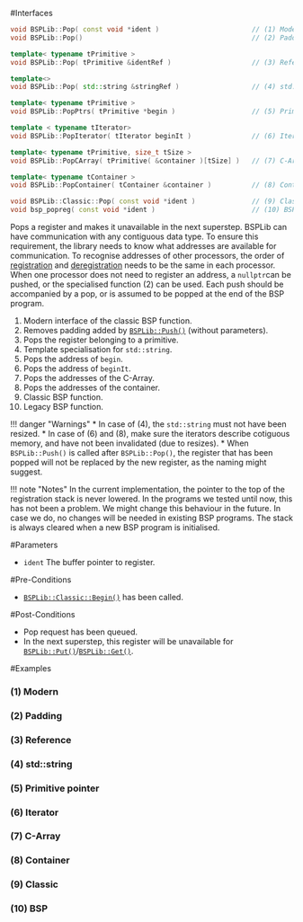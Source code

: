#Interfaces

```cpp
void BSPLib::Pop( const void *ident )                       // (1) Modern
void BSPLib::Pop()                                          // (2) Padding

template< typename tPrimitive >
void BSPLib::Pop( tPrimitive &identRef )                    // (3) Reference

template<>
void BSPLib::Pop( std::string &stringRef )                  // (4) std::string

template< typename tPrimitive >
void BSPLib::PopPtrs( tPrimitive *begin )                   // (5) Primitive pointer

template < typename tIterator>
void BSPLib::PopIterator( tIterator beginIt )               // (6) Iterator

template< typename tPrimitive, size_t tSize >
void BSPLib::PopCArray( tPrimitive( &container )[tSize] )   // (7) C-Array

template< typename tContainer >
void BSPLib::PopContainer( tContainer &container )          // (8) Container

void BSPLib::Classic::Pop( const void *ident )              // (9) Classic
void bsp_popreg( const void *ident )                        // (10) BSP
```

Pops a register and makes it unavailable in the next superstep. 
BSPLib can have communication with any 
contiguous data type. To ensure this requirement, the library needs to know what
addresses are available for communication. To recognise addresses of other
processors, the order of [registration](push.md) and [deregistration](pop.md) 
needs to be the same in each processor. When one processor does not need to register
an address, a `nullptr`can be pushed, or the specialised function (2) can be used.
Each push should be accompanied by a pop, or is assumed to be popped at the end of
the BSP program.

1. Modern interface of the classic BSP function.
2. Removes padding added by [`BSPLib::Push()`](push.md) (without parameters).
3. Pops the register belonging to a primitive.
4. Template specialisation for `std::string`.
5. Pops the address of `begin`.
6. Pops the address of `beginIt`.
7. Pops the addresses of the C-Array.
8. Pops the addresses of the container.
9. Classic BSP function.
10. Legacy BSP function.

!!! danger "Warnings"
    * In case of (4), the `std::string` must not have been resized.
    * In case of (6) and (8), make sure the iterators describe cotiguous memory,
      and have not been invalidated (due to resizes).
     * When `BSPLib::Push()` is called after `BSPLib::Pop()`, the register that has
       been popped will not be replaced by the new register, as the naming might
       suggest. 
       
!!! note "Notes"
    In the current implementation, the pointer to the top of the registration stack
    is never lowered. In the programs we tested until now, this has not been a
    problem. We might change this behaviour in the future. In case we do, no changes 
    will be needed in existing BSP programs. The stack is always cleared when a new
    BSP program is initialised.

#Parameters

* `ident` The buffer pointer to register.

#Pre-Conditions
* [`BSPLib::Classic::Begin()`](../logic/begin.md) has been called.

#Post-Conditions
* Pop request has been queued.
* In the next superstep, this register will be unavailable for [`BSPLib::Put()`](../com/put.md)/[`BSPLib::Get()`](../com/get.md).
     
#Examples

### (1) Modern

### (2) Padding

### (3) Reference

### (4) std::string

### (5) Primitive pointer

### (6) Iterator

### (7) C-Array

### (8) Container

### (9) Classic

### (10) BSP